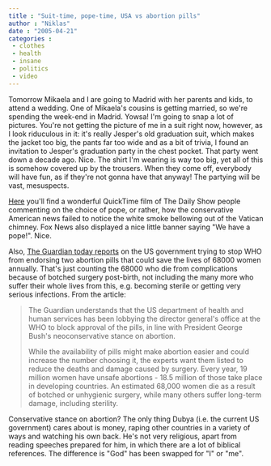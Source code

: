```yaml
---
title : "Suit-time, pope-time, USA vs abortion pills"
author : "Niklas"
date : "2005-04-21"
categories : 
 - clothes
 - health
 - insane
 - politics
 - video
---
```


Tomorrow Mikaela and I are going to Madrid with her parents and kids, to attend a wedding. One of Mikaela's cousins is getting married, so we're spending the week-end in Madrid. Yowsa! I'm going to snap a lot of pictures. You're not getting the picture of me in a suit right now, however, as I look riduculous in it: it's really Jesper's old graduation suit, which makes the jacket too big, the pants far too wide and as a bit of trivia, I found an invitation to Jesper's graduation party in the chest pocket. That party went down a decade ago. Nice. The shirt I'm wearing is way too big, yet all of this is somehow covered up by the trousers. When they come off, everybody will have fun, as if they're not gonna have that anyway! The partying will be vast, mesuspects.

[Here](http://onegoodmove.org/1gm/1gmarchive/002063.html) you'll find a wonderful QuickTime film of The Daily Show people commenting on the choice of pope, or rather, how the conservative American news failed to notice the white smoke bellowing out of the Vatican chimney. Fox News also displayed a nice little banner saying "We have a pope!". Nice.

Also, [The Guardian today reports](http://www.guardian.co.uk/usa/story/0,12271,1464644,00.html) on the US government trying to stop WHO from endorsing two abortion pills that could save the lives of 68000 women annually. That's just counting the 68000 who die from complications because of botched surgery post-birth, not including the many more who suffer their whole lives from this, e.g. becoming sterile or getting very serious infections. From the article:

> The Guardian understands that the US department of health and human services has been lobbying the director general's office at the WHO to block approval of the pills, in line with President George Bush's neoconservative stance on abortion.
> 
> While the availability of pills might make abortion easier and could increase the number choosing it, the experts want them listed to reduce the deaths and damage caused by surgery. Every year, 19 million women have unsafe abortions - 18.5 million of those take place in developing countries. An estimated 68,000 women die as a result of botched or unhygienic surgery, while many others suffer long-term damage, including sterility.

Conservative stance on abortion? The only thing Dubya (i.e. the current US government) cares about is money, raping other countries in a variety of ways and watching his own back. He's not very religious, apart from reading speeches prepared for him, in which there are a lot of biblical references. The difference is "God" has been swapped for "I" or "me".

